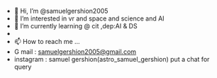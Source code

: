 - 👋 Hi, I’m @samuelgershion2005
- 👀 I’m interested in vr and space and science and AI
- 🌱 I’m currently learning @ cit ,dep:AI & DS
- 
- 📫 How to reach me ...
- G mail : samuelgershion2005@gmail.com
- instagram : samuel gershion(astro_samuel_gershion)
put a chat for query
